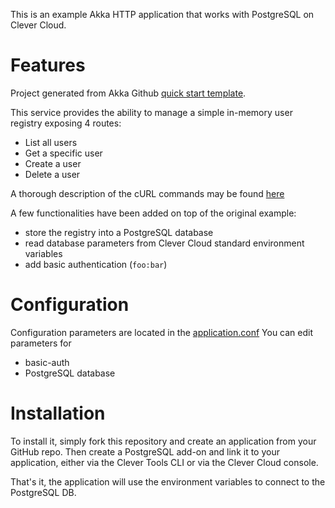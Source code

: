 This is an example Akka HTTP application that works with PostgreSQL on Clever Cloud.

# Features
Project generated from Akka Github [quick start template](https://github.com/akka/akka-http-quickstart-scala.g8).

This service provides the ability to manage a simple in-memory user registry exposing 4 routes:
- List all users
- Get a specific user
- Create a user
- Delete a user

A thorough  description of the cURL commands may be found [here](https://developer.lightbend.com/guides/akka-http-quickstart-scala/#cURL-commands)

A few functionalities have been added on top of the original example:
- store the registry into a PostgreSQL database
- read database parameters from  Clever Cloud standard environment variables
- add basic authentication (`foo:bar`)

# Configuration
Configuration parameters are located in the [application.conf](src/main/resources/application.conf)
You can edit parameters for
- basic-auth
- PostgreSQL database

# Installation
To install it, simply fork this repository and create an application from your GitHub repo. Then create a PostgreSQL add-on and link it to your application, either via the Clever Tools CLI or via the Clever Cloud console.

That's it, the application will use the environment variables to connect to the PostgreSQL DB.